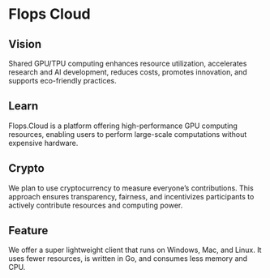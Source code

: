 # Flops Cloud

## Vision

Shared GPU/TPU computing enhances resource utilization, accelerates research and AI development, reduces costs, promotes innovation, and supports eco-friendly practices.

## Learn
Flops.Cloud is a platform offering high-performance GPU computing resources, enabling users to perform large-scale computations without expensive hardware.

## Crypto
We plan to use cryptocurrency to measure everyone’s contributions. This approach ensures transparency, fairness, and incentivizes participants to actively contribute resources and computing power.

## Feature
We offer a super lightweight client that runs on Windows, Mac, and Linux. It uses fewer resources, is written in Go, and consumes less memory and CPU.
